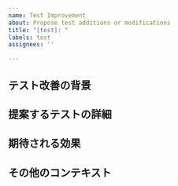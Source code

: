 ```yaml
---
name: Test Improvement
about: Propose test additions or modifications
title: "[test]: "
labels: test
assignees: ''

---
```


## テスト改善の背景
<!-- このテスト改善を提案する背景や目的を明確かつ簡潔に説明してください。 -->

## 提案するテストの詳細
<!-- 具体的にどのようなテストを追加または修正したいのか、詳細に説明してください。可能であれば、テストの種類（単体テスト、統合テスト、E2Eテスト等）、テストケース、期待する結果を含めてください。 -->

## 期待される効果
<!-- このテスト追加/修正によって期待される効果や、プロジェクトに与える影響について説明してください。具体的なバグの防止、カバレッジの向上、信頼性の向上など、具体例を挙げてください。 -->

## その他のコンテキスト
<!-- このテスト提案に関連するその他の情報や、参考になる資料があれば、ここに追加してください。 -->
